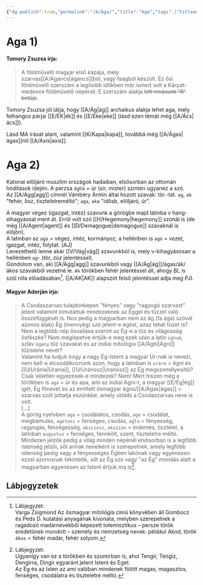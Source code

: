 ```yaml
---
{"dg-publish":true,"permalink":"/A/Aga/","title":"Aga","tags":["titleandheadingonedontmatch","multipleentries","stitched"],"created":"2023-10-25T05:48","updated":"2024-02-01T10:43"}
---
```



# Aga 1)

#### Tomory Zsuzsa írja:

> A földművelő magyar első kapája, mely szarvas[[A/Agancs\|agancs]]ból, vagy faágból készült. Ez ősi földművelő szerszám a legősibb időkben már ismert volt a Kárpát-medence földművelő népénél. E szerszám alakja ~~lett rovásunk "A" betűje~~.  

Tomory Zsuzsa jól látja, hogy [[A/Ág\|ág]] archaikus alakja lehet aga, mely felhangos párjai [[E/ÉK\|ék]] és [[E/Eke\|eke]] (lásd ezen témát még [[A/Ács\|ács]]).  

Lásd MA írását alant, valamint [[K/Kapa\|kapa]], továbbá még [[A/Ágas\|ágas]]ról [[A/Axis\|axis]].  

# Aga 2)

Katonai elöljáró muszlim országok hadaiban, elsősorban az ottomán hódítások idején. A perzsa `āghā` = úr (sir, mister) szintén ugyanez a szó.  
Az [[A/Agg\|agg]] címnél Vámbéry Ármin által hozott szavak: tör.-tat. `ag`, `ak` "fehér, ősz, tiszteletreméltó"; `aga`, `aka` "idősb, elöljáró, úr".  

A magyar végez (igazgat, intéz) szavunk a görögbe majd latinba v hang-elhagyással ment át. Erről volt szó [[H/Hegemony\|hegemony]] szónál is (de még [[A/Agent\|agent]] és [[D/Demagogue\|demagogue]] szavaknál is előjön).  
A latinban az `ago` = végez, intéz, kormányoz; a hellénben is `agó` = vezet, igazgat, intéz, folytat. \[AJ\]  
Levezethető lenne akár [[V/Vág\|vág]] szavunkból is, mely v-kihagyásosan a hellénben `ag`- (tör, zúz jelentéssel).  
Gondolom van, aki [[A/Agg\|agg]] szavunkból vagy [[A/Ág\|ág]]/ágas/ák/ákos szavakból vezetné le. `Ak` törökben fehér jelentéssel áll, ahogy BL is szól róla előadásában[^1]. [[A/AK\|AK]] alapszót felső jelentéssel adja meg PJI.  

#### Magyar Adorján írja:

> A Csodaszarvas tulajdonképen "fényes" vagy "ragyogó szarvast" jelent valamint kimutattuk mindezeknek az Éggel és tűzzel való összefüggését is. Nos pedig a magyarban nem az ág (fa ága) szóval azonos alakú Ég (mennyég) szó jelent-e égést, azaz tehát tüzet is? Nem a legtöbb nép ősvallása szerint az Ég-e a tűz és világosság ősfészke? Nem meglepetve értjük-e meg ezek után a latin `ignum`, szláv `ogany` tűz szavakat és az indiai mitológia [[A/Agni\|Agni]] tűzistene nevét?  
> Valamint ha tudjuk hogy a nagy Ég-Istent a magyar Úr-nak is nevezi, nem kell-e elcsodálkoznunk azon, hogy a latinban is `urere` = égni és [[U/Uránia\|Urania]], [[U/Uránosz\|Uranosz]] az Ég megszemélyesítői? Csak véletlen egyezések-e mindezek? Nem! Mert hiszen még a törökben is `aga` = úr és apa, ami az indiai Agni-t, a magyar [[E/Ég\|ég]] igét, Ég főnevet és az említett ősmagyar ágos/[[A/Ágas\|ágas]] = szarvas szót juttatja eszünkbe, amely utóbbi a Csodaszarvas neve is volt.  
> \[...\]  
> A görög nyelvben `aga` = csodálatos, csodás, `age` = csodálat, megbámulás, `agetosz` = fenséges, csodás, `agla` = fényesség, ragyogás, fenségesség, `aksziosz`, `akszion` = érdemes, tisztelet, a latinban `augustus` = fenséges, fennkölt, szent, tiszteletre méltó. Mindezen jelzők pedig a világ minden népénél elsősorban is a legfőbb istenség jelzői, sőt annak neveiként is szerepelnek, amely legfőbb istenség pedig vagy a fényességes Égben lakónak vagy egyenesen ezzel azonosnak tekintetik, sőt az Ég szó vagy "az Ég" mondás alatt a magyarban egyenesen az Istent értjük ma is[^2].  

## Lábjegyzetek

[^1]: Lábjegyzet:  
Varga Zsigmond Az ősmagyar mitológia című könyvében áll Gombocz és Peds D. kutatási anyagának kivonata, melyben szerepelnek a ragadozó madárnevekből képezett totemisztikus – persze török eredetűnek mondott – személy és nemzetség nevek: például Akod, török `ákus` = fehér madár, fehér sólyom.  

[^2]: Lábjegyzet:  
Ugyanígy van ez a törökben és szumirban is, ahol Tengir, Tengiz, Dengirra, Dingir egyaránt jelent Istent és Eget.  
Az Ég és az Isten az ami valóban mindenek fölött magas, magasztos, fenséges, csodálatra és tiszteletre méltó.  